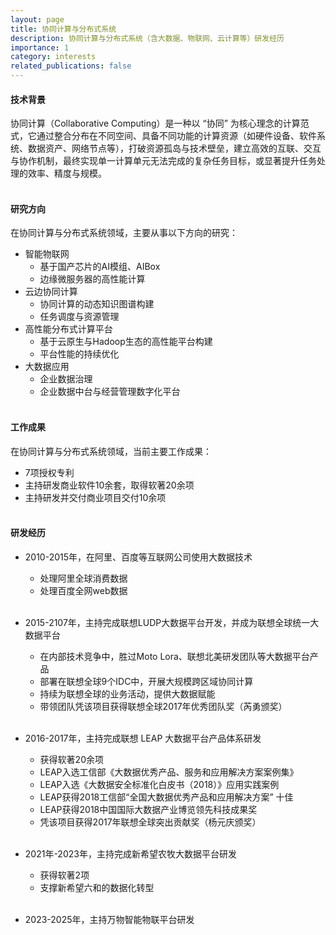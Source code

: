 ```yaml
---
layout: page
title: 协同计算与分布式系统
description: 协同计算与分布式系统（含大数据、物联网、云计算等）研发经历
importance: 1
category: interests
related_publications: false
---
```


#### 技术背景
协同计算（Collaborative Computing）是一种以 “协同” 为核心理念的计算范式，它通过整合分布在不同空间、具备不同功能的计算资源（如硬件设备、软件系统、数据资产、网络节点等），打破资源孤岛与技术壁垒，建立高效的互联、交互与协作机制，最终实现单一计算单元无法完成的复杂任务目标，或显著提升任务处理的效率、精度与规模。
<br><br>
    
#### 研究方向
在协同计算与分布式系统领域，主要从事以下方向的研究：
+ 智能物联网
    - 基于国产芯片的AI模组、AIBox
    - 边缘微服务器的高性能计算
+ 云边协同计算
    - 协同计算的动态知识图谱构建
    - 任务调度与资源管理
+ 高性能分布式计算平台
    - 基于云原生与Hadoop生态的高性能平台构建
    - 平台性能的持续优化
+ 大数据应用
    - 企业数据治理
    - 企业数据中台与经营管理数字化平台
<br><br>

#### 工作成果
在协同计算与分布式系统领域，当前主要工作成果：
+ 7项授权专利
+ 主持研发商业软件10余套，取得软著20余项
+ 主持研发并交付商业项目交付10余项
<br><br>


#### 研发经历
+ 2010-2015年，在阿里、百度等互联网公司使用大数据技术
    - 处理阿里全球消费数据
    - 处理百度全网web数据
<br><br>
    

+ 2015-2107年，主持完成联想LUDP大数据平台开发，并成为联想全球统一大数据平台
    - 在内部技术竞争中，胜过Moto Lora、联想北美研发团队等大数据平台产品
    - 部署在联想全球9个IDC中，开展大规模跨区域协同计算
    - 持续为联想全球的业务活动，提供大数据赋能
    - 带领团队凭该项目获得联想全球2017年优秀团队奖（芮勇颁奖）
<br><br>
    

+ 2016-2017年，主持完成联想 LEAP 大数据平台产品体系研发
    - 获得软著20余项
    - LEAP入选工信部《大数据优秀产品、服务和应用解决方案案例集》
    - LEAP入选《大数据安全标准化白皮书（2018）》应用实践案例
    - LEAP获得2018工信部“全国大数据优秀产品和应用解决方案” 十佳
    - LEAP获得2018中国国际大数据产业博览领先科技成果奖
    - 凭该项目获得2017年联想全球突出贡献奖（杨元庆颁奖）
<br><br>
    

+ 2021年-2023年，主持完成新希望农牧大数据平台研发
    - 获得软著2项
    - 支撑新希望六和的数据化转型
<br><br>

+ 2023-2025年，主持万物智能物联平台研发
